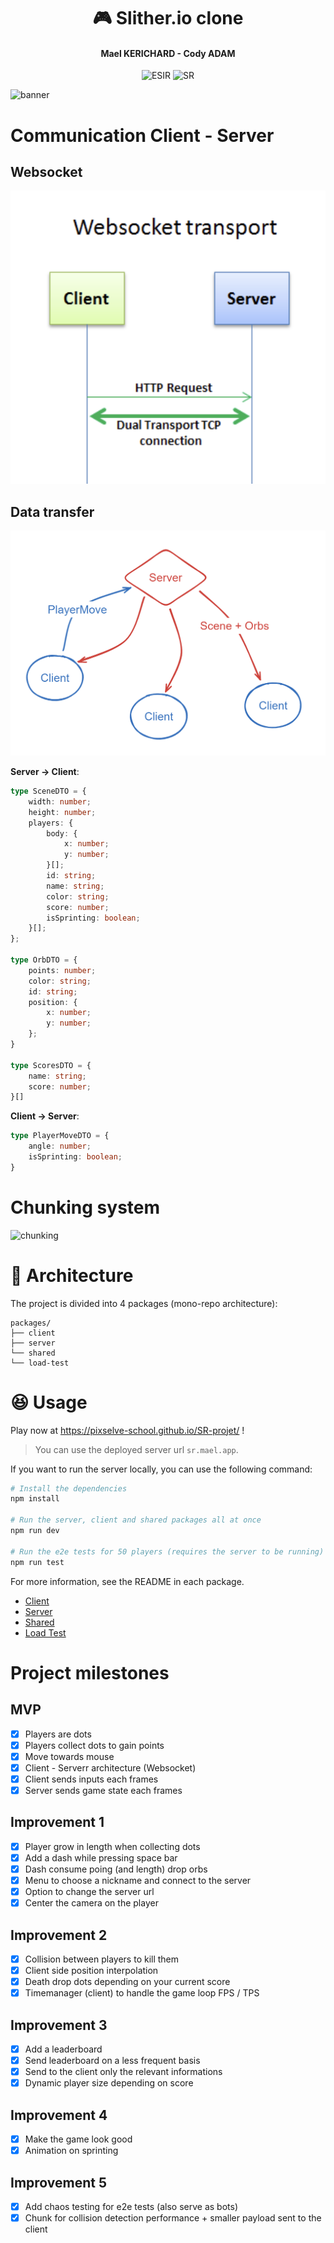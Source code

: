 <h1 align="center">🎮 Slither.io clone</h1>
<h4 align="center">Mael KERICHARD - Cody ADAM</h4>
<p align="center">
   <img src="https://img.shields.io/badge/-ESIR-orange" alt="ESIR">
   <img src="https://img.shields.io/badge/-SR-red" alt="SR">
</p>

![banner](./docs/assets/demo.gif)

# Communication Client - Server

## Websocket

![websocket](./docs/assets/websocket.png)

## Data transfer

![Communication](./docs/assets/comm.png)

**Server -> Client**:
```ts
type SceneDTO = {
    width: number;
    height: number;
    players: {
        body: {
            x: number;
            y: number;
        }[];
        id: string;
        name: string;
        color: string;
        score: number;
        isSprinting: boolean;
    }[];
};

type OrbDTO = {
    points: number;
    color: string;
    id: string;
    position: {
        x: number;
        y: number;
    };
}

type ScoresDTO = {
    name: string;
    score: number;
}[]
```

**Client -> Server**:
```ts
type PlayerMoveDTO = {
    angle: number;
    isSprinting: boolean;
}
```

# Chunking system

![chunking](./docs/assets/chunk-demo.gif)

# 📁 Architecture

The project is divided into 4 packages (mono-repo architecture):

```
packages/
├── client
├── server
└── shared
└── load-test
```

# 😆 Usage

Play now at https://pixselve-school.github.io/SR-projet/ !

> You can use the deployed server url `sr.mael.app`.


If you want to run the server locally, you can use the following command:

```bash
# Install the dependencies
npm install

# Run the server, client and shared packages all at once
npm run dev

# Run the e2e tests for 50 players (requires the server to be running)
npm run test
```

For more information, see the README in each package.

- [Client](./packages/client/README.md)
- [Server](./packages/server/README.md)
- [Shared](./packages/shared/README.md)
- [Load Test](./packages/load-test/README.md)


# Project milestones

## MVP

- [x] Players are dots
- [x] Players collect dots to gain points
- [x] Move towards mouse
- [x] Client - Serverr architecture (Websocket)
- [x] Client sends inputs each frames
- [x] Server sends game state each frames

## Improvement 1

- [x] Player grow in length when collecting dots
- [x] Add a dash while pressing space bar
- [x] Dash consume poing (and length) drop orbs
- [x] Menu to choose a nickname and connect to the server
- [x] Option to change the server url
- [x] Center the camera on the player

## Improvement 2

- [x] Collision between players to kill them
- [x] Client side position interpolation
- [x] Death drop dots depending on your current score
- [x] Timemanager (client) to handle the game loop FPS / TPS

## Improvement 3

- [x] Add a leaderboard
- [x] Send leaderboard on a less frequent basis
- [x] Send to the client only the relevant informations
- [x] Dynamic player size depending on score

## Improvement 4

- [x] Make the game look good
- [x] Animation on sprinting 

## Improvement 5

- [x] Add chaos testing for e2e tests (also serve as bots)
- [x] Chunk for collision detection performance + smaller payload sent to the client
